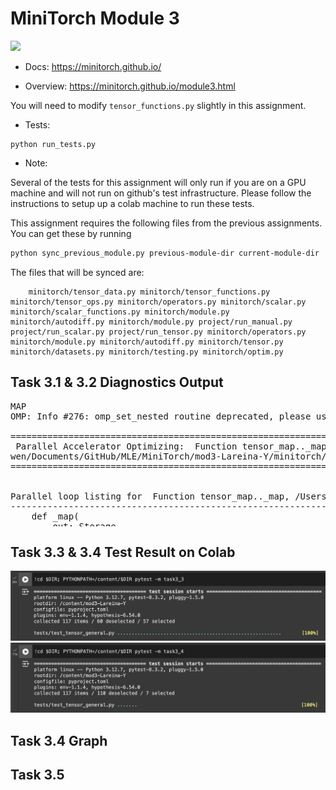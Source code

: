 # MiniTorch Module 3

<img src="https://minitorch.github.io/minitorch.svg" width="50%">

* Docs: https://minitorch.github.io/

* Overview: https://minitorch.github.io/module3.html


You will need to modify `tensor_functions.py` slightly in this assignment.

* Tests:

```
python run_tests.py
```

* Note:

Several of the tests for this assignment will only run if you are on a GPU machine and will not
run on github's test infrastructure. Please follow the instructions to setup up a colab machine
to run these tests.

This assignment requires the following files from the previous assignments. You can get these by running

```bash
python sync_previous_module.py previous-module-dir current-module-dir
```

The files that will be synced are:

        minitorch/tensor_data.py minitorch/tensor_functions.py minitorch/tensor_ops.py minitorch/operators.py minitorch/scalar.py minitorch/scalar_functions.py minitorch/module.py minitorch/autodiff.py minitorch/module.py project/run_manual.py project/run_scalar.py project/run_tensor.py minitorch/operators.py minitorch/module.py minitorch/autodiff.py minitorch/tensor.py minitorch/datasets.py minitorch/testing.py minitorch/optim.py

## Task 3.1 & 3.2 Diagnostics Output

<pre style="max-height: 200px; overflow-y: scroll;">
MAP
OMP: Info #276: omp_set_nested routine deprecated, please use omp_set_max_active_levels instead.
 
================================================================================
 Parallel Accelerator Optimizing:  Function tensor_map.<locals>._map, /Users/shi
wen/Documents/GitHub/MLE/MiniTorch/mod3-Lareina-Y/minitorch/fast_ops.py (164)  
================================================================================


Parallel loop listing for  Function tensor_map.<locals>._map, /Users/shiwen/Documents/GitHub/MLE/MiniTorch/mod3-Lareina-Y/minitorch/fast_ops.py (164) 
----------------------------------------------------------------------------------------|loop #ID
    def _map(                                                                           | 
        out: Storage,                                                                   | 
        out_shape: Shape,                                                               | 
        out_strides: Strides,                                                           | 
        in_storage: Storage,                                                            | 
        in_shape: Shape,                                                                | 
        in_strides: Strides,                                                            | 
    ) -> None:                                                                          | 
        stride_aligned = np.array_equal(out_strides, in_strides) and np.array_equal(    | 
            out_shape, in_shape                                                         | 
        )                                                                               | 
                                                                                        | 
        if stride_aligned:  # When stride-aligned, avoid indexing                       | 
            for i in prange(len(out)):--------------------------------------------------| #2
                out[i] = fn(in_storage[i])                                              | 
        else:                                                                           | 
            for i in prange(len(out)):--------------------------------------------------| #3
                out_index: Index = np.zeros(MAX_DIMS, dtype=np.int32)-------------------| #0
                in_index: Index = np.zeros(MAX_DIMS, dtype=np.int32)--------------------| #1
                                                                                        | 
                to_index(i, out_shape, out_index)                                       | 
                broadcast_index(out_index, out_shape, in_shape, in_index)               | 
                in_pos = index_to_position(in_index, in_strides)                        | 
                out_pos = index_to_position(out_index, out_strides)                     | 
                                                                                        | 
                out[out_pos] = fn(in_storage[in_pos])                                   | 
--------------------------------- Fusing loops ---------------------------------
Attempting fusion of parallel loops (combines loops with similar properties)...
 
Fused loop summary:
+--0 has the following loops fused into it:
   +--1 (fused)
Following the attempted fusion of parallel for-loops there are 3 parallel for-
loop(s) (originating from loops labelled: #2, #3, #0).
--------------------------------------------------------------------------------
---------------------------- Optimising loop nests -----------------------------
Attempting loop nest rewrites (optimising for the largest parallel loops)...
 
+--3 is a parallel loop
   +--0 --> rewritten as a serial loop
--------------------------------------------------------------------------------
----------------------------- Before Optimisation ------------------------------
Parallel region 0:
+--3 (parallel)
   +--0 (parallel)
   +--1 (parallel)


--------------------------------------------------------------------------------
------------------------------ After Optimisation ------------------------------
Parallel region 0:
+--3 (parallel)
   +--0 (serial, fused with loop(s): 1)


 
Parallel region 0 (loop #3) had 1 loop(s) fused and 1 loop(s) serialized as part
 of the larger parallel loop (#3).
--------------------------------------------------------------------------------
--------------------------------------------------------------------------------
 
---------------------------Loop invariant code motion---------------------------
Allocation hoisting:
The memory allocation derived from the instruction at /Users/shiwen/Documents/Gi
tHub/MLE/MiniTorch/mod3-Lareina-Y/minitorch/fast_ops.py (181) is hoisted out of 
the parallel loop labelled #3 (it will be performed before the loop is executed 
and reused inside the loop):
   Allocation:: out_index: Index = np.zeros(MAX_DIMS, dtype=np.int32)
    - numpy.empty() is used for the allocation.
The memory allocation derived from the instruction at /Users/shiwen/Documents/Gi
tHub/MLE/MiniTorch/mod3-Lareina-Y/minitorch/fast_ops.py (182) is hoisted out of 
the parallel loop labelled #3 (it will be performed before the loop is executed 
and reused inside the loop):
   Allocation:: in_index: Index = np.zeros(MAX_DIMS, dtype=np.int32)
    - numpy.empty() is used for the allocation.
None
ZIP
 
================================================================================
 Parallel Accelerator Optimizing:  Function tensor_zip.<locals>._zip, /Users/shi
wen/Documents/GitHub/MLE/MiniTorch/mod3-Lareina-Y/minitorch/fast_ops.py (217)  
================================================================================


Parallel loop listing for  Function tensor_zip.<locals>._zip, /Users/shiwen/Documents/GitHub/MLE/MiniTorch/mod3-Lareina-Y/minitorch/fast_ops.py (217) 
---------------------------------------------------------------------------|loop #ID
    def _zip(                                                              | 
        out: Storage,                                                      | 
        out_shape: Shape,                                                  | 
        out_strides: Strides,                                              | 
        a_storage: Storage,                                                | 
        a_shape: Shape,                                                    | 
        a_strides: Strides,                                                | 
        b_storage: Storage,                                                | 
        b_shape: Shape,                                                    | 
        b_strides: Strides,                                                | 
    ) -> None:                                                             | 
        stride_aligned = (                                                 | 
            np.array_equal(out_strides, a_strides)                         | 
            and np.array_equal(out_strides, b_strides)                     | 
            and np.array_equal(out_shape, a_shape)                         | 
            and np.array_equal(out_shape, b_shape)                         | 
        )                                                                  | 
                                                                           | 
        if stride_aligned:  # When stride-aligned, avoid indexing          | 
            for i in prange(len(out)):-------------------------------------| #7
                out[i] = fn(a_storage[i], b_storage[i])                    | 
        else:                                                              | 
            for i in prange(len(out)):-------------------------------------| #8
                out_index: Index = np.zeros(MAX_DIMS, dtype=np.int32)------| #4
                a_index: Index = np.zeros(MAX_DIMS, dtype=np.int32)--------| #5
                b_index: Index = np.zeros(MAX_DIMS, dtype=np.int32)--------| #6
                                                                           | 
                to_index(i, out_shape, out_index)                          | 
                broadcast_index(out_index, out_shape, a_shape, a_index)    | 
                broadcast_index(out_index, out_shape, b_shape, b_index)    | 
                                                                           | 
                a_pos = index_to_position(a_index, a_strides)              | 
                b_pos = index_to_position(b_index, b_strides)              | 
                out_pos = index_to_position(out_index, out_strides)        | 
                                                                           | 
                out[out_pos] = fn(a_storage[a_pos], b_storage[b_pos])      | 
--------------------------------- Fusing loops ---------------------------------
Attempting fusion of parallel loops (combines loops with similar properties)...
 
Fused loop summary:
+--4 has the following loops fused into it:
   +--5 (fused)
   +--6 (fused)
Following the attempted fusion of parallel for-loops there are 3 parallel for-
loop(s) (originating from loops labelled: #7, #8, #4).
--------------------------------------------------------------------------------
---------------------------- Optimising loop nests -----------------------------
Attempting loop nest rewrites (optimising for the largest parallel loops)...
 
+--8 is a parallel loop
   +--4 --> rewritten as a serial loop
--------------------------------------------------------------------------------
----------------------------- Before Optimisation ------------------------------
Parallel region 0:
+--8 (parallel)
   +--4 (parallel)
   +--5 (parallel)
   +--6 (parallel)


--------------------------------------------------------------------------------
------------------------------ After Optimisation ------------------------------
Parallel region 0:
+--8 (parallel)
   +--4 (serial, fused with loop(s): 5, 6)


 
Parallel region 0 (loop #8) had 2 loop(s) fused and 1 loop(s) serialized as part
 of the larger parallel loop (#8).
--------------------------------------------------------------------------------
--------------------------------------------------------------------------------
 
---------------------------Loop invariant code motion---------------------------
Allocation hoisting:
The memory allocation derived from the instruction at /Users/shiwen/Documents/Gi
tHub/MLE/MiniTorch/mod3-Lareina-Y/minitorch/fast_ops.py (240) is hoisted out of 
the parallel loop labelled #8 (it will be performed before the loop is executed 
and reused inside the loop):
   Allocation:: out_index: Index = np.zeros(MAX_DIMS, dtype=np.int32)
    - numpy.empty() is used for the allocation.
The memory allocation derived from the instruction at /Users/shiwen/Documents/Gi
tHub/MLE/MiniTorch/mod3-Lareina-Y/minitorch/fast_ops.py (241) is hoisted out of 
the parallel loop labelled #8 (it will be performed before the loop is executed 
and reused inside the loop):
   Allocation:: a_index: Index = np.zeros(MAX_DIMS, dtype=np.int32)
    - numpy.empty() is used for the allocation.
The memory allocation derived from the instruction at /Users/shiwen/Documents/Gi
tHub/MLE/MiniTorch/mod3-Lareina-Y/minitorch/fast_ops.py (242) is hoisted out of 
the parallel loop labelled #8 (it will be performed before the loop is executed 
and reused inside the loop):
   Allocation:: b_index: Index = np.zeros(MAX_DIMS, dtype=np.int32)
    - numpy.empty() is used for the allocation.
None
REDUCE
 
================================================================================
 Parallel Accelerator Optimizing:  Function tensor_reduce.<locals>._reduce, /Use
rs/shiwen/Documents/GitHub/MLE/MiniTorch/mod3-Lareina-Y/minitorch/fast_ops.py 
(278)  
================================================================================


Parallel loop listing for  Function tensor_reduce.<locals>._reduce, /Users/shiwen/Documents/GitHub/MLE/MiniTorch/mod3-Lareina-Y/minitorch/fast_ops.py (278) 
---------------------------------------------------------------------|loop #ID
    def _reduce(                                                     | 
        out: Storage,                                                | 
        out_shape: Shape,                                            | 
        out_strides: Strides,                                        | 
        a_storage: Storage,                                          | 
        a_shape: Shape,                                              | 
        a_strides: Strides,                                          | 
        reduce_dim: int,                                             | 
    ) -> None:                                                       | 
        for i in prange(len(out)):-----------------------------------| #10
            out_index: Index = np.zeros(MAX_DIMS, dtype=np.int32)----| #9
            to_index(i, out_shape, out_index)                        | 
            out_pos = index_to_position(out_index, out_strides)      | 
                                                                     | 
            for s in range(a_shape[reduce_dim]):                     | 
                out_index[reduce_dim] = s                            | 
                j = index_to_position(out_index, a_strides)          | 
                out[out_pos] = fn(out[out_pos], a_storage[j])        | 
--------------------------------- Fusing loops ---------------------------------
Attempting fusion of parallel loops (combines loops with similar properties)...
Following the attempted fusion of parallel for-loops there are 2 parallel for-
loop(s) (originating from loops labelled: #10, #9).
--------------------------------------------------------------------------------
---------------------------- Optimising loop nests -----------------------------
Attempting loop nest rewrites (optimising for the largest parallel loops)...
 
+--10 is a parallel loop
   +--9 --> rewritten as a serial loop
--------------------------------------------------------------------------------
----------------------------- Before Optimisation ------------------------------
Parallel region 0:
+--10 (parallel)
   +--9 (parallel)


--------------------------------------------------------------------------------
------------------------------ After Optimisation ------------------------------
Parallel region 0:
+--10 (parallel)
   +--9 (serial)


 
Parallel region 0 (loop #10) had 0 loop(s) fused and 1 loop(s) serialized as 
part of the larger parallel loop (#10).
--------------------------------------------------------------------------------
--------------------------------------------------------------------------------
 
---------------------------Loop invariant code motion---------------------------
Allocation hoisting:
The memory allocation derived from the instruction at /Users/shiwen/Documents/Gi
tHub/MLE/MiniTorch/mod3-Lareina-Y/minitorch/fast_ops.py (288) is hoisted out of 
the parallel loop labelled #10 (it will be performed before the loop is executed
 and reused inside the loop):
   Allocation:: out_index: Index = np.zeros(MAX_DIMS, dtype=np.int32)
    - numpy.empty() is used for the allocation.
None
MATRIX MULTIPLY
 
================================================================================
 Parallel Accelerator Optimizing:  Function _tensor_matrix_multiply, /Users/shiw
en/Documents/GitHub/MLE/MiniTorch/mod3-Lareina-Y/minitorch/fast_ops.py (300)  
================================================================================


Parallel loop listing for  Function _tensor_matrix_multiply, /Users/shiwen/Documents/GitHub/MLE/MiniTorch/mod3-Lareina-Y/minitorch/fast_ops.py (300) 
------------------------------------------------------------------------------------------|loop #ID
def _tensor_matrix_multiply(                                                              | 
    out: Storage,                                                                         | 
    out_shape: Shape,                                                                     | 
    out_strides: Strides,                                                                 | 
    a_storage: Storage,                                                                   | 
    a_shape: Shape,                                                                       | 
    a_strides: Strides,                                                                   | 
    b_storage: Storage,                                                                   | 
    b_shape: Shape,                                                                       | 
    b_strides: Strides,                                                                   | 
) -> None:                                                                                | 
    """NUMBA tensor matrix multiply function.                                             | 
                                                                                          | 
    Should work for any tensor shapes that broadcast as long as                           | 
                                                                                          | 
    ```                                                                                   | 
    assert a_shape[-1] == b_shape[-2]                                                     | 
    ```                                                                                   | 
                                                                                          | 
    Optimizations:                                                                        | 
                                                                                          | 
    * Outer loop in parallel                                                              | 
    * No index buffers or function calls                                                  | 
    * Inner loop should have no global writes, 1 multiply.                                | 
                                                                                          | 
                                                                                          | 
    Args:                                                                                 | 
    ----                                                                                  | 
        out (Storage): storage for `out` tensor                                           | 
        out_shape (Shape): shape for `out` tensor                                         | 
        out_strides (Strides): strides for `out` tensor                                   | 
        a_storage (Storage): storage for `a` tensor                                       | 
        a_shape (Shape): shape for `a` tensor                                             | 
        a_strides (Strides): strides for `a` tensor                                       | 
        b_storage (Storage): storage for `b` tensor                                       | 
        b_shape (Shape): shape for `b` tensor                                             | 
        b_strides (Strides): strides for `b` tensor                                       | 
                                                                                          | 
    Returns:                                                                              | 
    -------                                                                               | 
        None : Fills in `out`                                                             | 
                                                                                          | 
    """                                                                                   | 
    a_batch_stride = a_strides[0] if a_shape[0] > 1 else 0                                | 
    b_batch_stride = b_strides[0] if b_shape[0] > 1 else 0                                | 
                                                                                          | 
    for n in prange(out_shape[0]):--------------------------------------------------------| #13
        for i in prange(out_shape[1]):----------------------------------------------------| #12
            for j in prange(out_shape[2]):------------------------------------------------| #11
                out_idx = n * out_strides[0] + i * out_strides[1] + j * out_strides[2]    | 
                out[out_idx] = 0                                                          | 
                for k in range(a_shape[-1]):  # Compute the dot product                   | 
                    a_idx = n * a_batch_stride + i * a_strides[1] + k * a_strides[2]      | 
                    b_idx = n * b_batch_stride + k * b_strides[1] + j * b_strides[2]      | 
                    out[out_idx] += a_storage[a_idx] * b_storage[b_idx]                   | 
--------------------------------- Fusing loops ---------------------------------
Attempting fusion of parallel loops (combines loops with similar properties)...
Following the attempted fusion of parallel for-loops there are 2 parallel for-
loop(s) (originating from loops labelled: #13, #12).
--------------------------------------------------------------------------------
---------------------------- Optimising loop nests -----------------------------
Attempting loop nest rewrites (optimising for the largest parallel loops)...
 
+--13 is a parallel loop
   +--12 --> rewritten as a serial loop
      +--11 --> rewritten as a serial loop
--------------------------------------------------------------------------------
----------------------------- Before Optimisation ------------------------------
Parallel region 0:
+--13 (parallel)
   +--12 (parallel)
      +--11 (parallel)


--------------------------------------------------------------------------------
------------------------------ After Optimisation ------------------------------
Parallel region 0:
+--13 (parallel)
   +--12 (serial)
      +--11 (serial)


 
Parallel region 0 (loop #13) had 0 loop(s) fused and 2 loop(s) serialized as 
part of the larger parallel loop (#13).
--------------------------------------------------------------------------------
--------------------------------------------------------------------------------
 
---------------------------Loop invariant code motion---------------------------
Allocation hoisting:
No allocation hoisting found
None
</pre>

## Task 3.3 & 3.4 Test Result on Colab

<img src="./image/Task3_3_Test.png" alt="Task3.3 Test Result"/>
<img src="./image/Task3_4_Test.png" alt="Task3.4 Test Result"/>

## Task 3.4 Graph

## Task 3.5